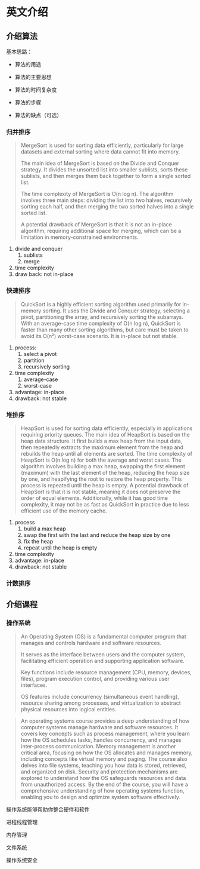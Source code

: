 # 英文介绍

## 介绍算法

基本思路：

+ 算法的用途

+ 算法的主要思想

+ 算法的时间复杂度
+ 算法的步骤
+ 算法的缺点（可选）



### 归并排序

> MergeSort is used for sorting data efficiently, particularly for large datasets and external sorting where data cannot fit into memory. 
>
> The main idea of MergeSort is based on the Divide and Conquer strategy. It divides the unsorted list into smaller sublists, sorts these sublists, and then merges them back together to form a single sorted list. 
>
> The time complexity of MergeSort is O(n log n). The algorithm involves three main steps: dividing the list into two halves, recursively sorting each half, and then merging the two sorted halves into a single sorted list. 
>
> A potential drawback of MergeSort is that it is not an in-place algorithm, requiring additional space for merging, which can be a limitation in memory-constrained environments.

1. divide and conquer
   1. sublists
   2. merge
2. time complexity
3. draw back: not in-place



### 快速排序

> QuickSort is a highly efficient sorting algorithm used primarily for in-memory sorting. It uses the Divide and Conquer strategy, selecting a pivot, partitioning the array, and recursively sorting the subarrays. With an average-case time complexity of O(n log n), QuickSort is faster than many other sorting algorithms, but care must be taken to avoid its O(n²) worst-case scenario. It is in-place but not stable.

1. process:
   1. select a pivot
   2. partition
   3. recursively sorting
2. time complexity
   1. average-case 
   2. worst-case
3. advantage: in-place
4. drawback: not stable

### 堆排序

> HeapSort is used for sorting data efficiently, especially in applications requiring priority queues. The main idea of HeapSort is based on the heap data structure. It first builds a max heap from the input data, then repeatedly extracts the maximum element from the heap and rebuilds the heap until all elements are sorted. The time complexity of HeapSort is O(n log n) for both the average and worst cases. The algorithm involves building a max heap, swapping the first element (maximum) with the last element of the heap, reducing the heap size by one, and heapifying the root to restore the heap property. This process is repeated until the heap is empty. A potential drawback of HeapSort is that it is not stable, meaning it does not preserve the order of equal elements. Additionally, while it has good time complexity, it may not be as fast as QuickSort in practice due to less efficient use of the memory cache.

1. process
   1. build a max heap
   2. swap  the first with the last and reduce the heap size by one
   3. fix the heap
   4. repeat until the heap is empty
2. time complexity
3. advantage: in-place
4. drawback: not stable

### 计数排序

> 





## 介绍课程

### 操作系统

> An Operating System (OS) is a fundamental computer program that manages and controls hardware and software resources. 
>
> It serves as the interface between users and the computer system, facilitating efficient operation and supporting application software. 
>
> Key functions include resource management (CPU, memory, devices, files), program execution control, and providing various user interfaces. 
>
> OS features include concurrency (simultaneous event handling), resource sharing among processes, and virtualization to abstract physical resources into logical entities.

> An operating systems course provides a deep understanding of how computer systems manage hardware and software resources. It covers key concepts such as process management, where you learn how the OS schedules tasks, handles concurrency, and manages inter-process communication. Memory management is another critical area, focusing on how the OS allocates and manages memory, including concepts like virtual memory and paging. The course also delves into file systems, teaching you how data is stored, retrieved, and organized on disk. Security and protection mechanisms are explored to understand how the OS safeguards resources and data from unauthorized access. By the end of the course, you will have a comprehensive understanding of how operating systems function, enabling you to design and optimize system software effectively.

操作系统能够帮助你整合硬件和软件

进程线程管理



内存管理



文件系统



操作系统安全



